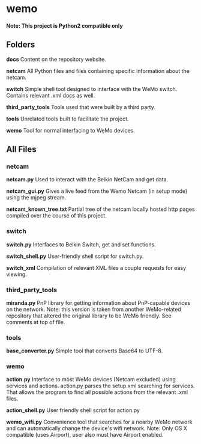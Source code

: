 # wemo
#### Note: This project is Python2 compatible only

## Folders

**docs**
Content on the repository website.

**netcam**
All Python files and files containing specific information about the netcam.

**switch**
Simple shell tool designed to interface with the WeMo switch. Contains relevant .xml docs as well.

**third_party_tools**
Tools used that were built by a third party.

**tools**
Unrelated tools built to facilitate the project.

**wemo**
Tool for normal interfacing to WeMo devices.

## All Files

### netcam

**netcam.py**
Used to interact with the Belkin NetCam and get data.

**netcam_gui.py**
Gives a live feed from the Wemo Netcam (in setup mode) using the mjpeg stream.

**netcam_known_tree.txt**
Partial tree of the netcam locally hosted http pages compiled over the course of this project.

### switch

**switch.py**
Interfaces to Belkin Switch, get and set functions.

**switch_shell.py**
User-friendly shell script for switch.py.

**switch_xml**
Compilation of relevant XML files a couple requests for easy viewing.

### third_party_tools

**miranda.py**
PnP library for getting information about PnP-capable devices on the network.
Note: this version is taken from another WeMo-related repository that altered the original library to be WeMo friendly. See comments at top of file.

### tools

**base_converter.py**
Simple tool that converts Base64 to UTF-8.

### wemo

**action.py**
Interface to most WeMo devices (Netcam excluded) using services and actions.
action.py parses the setup.xml searching for services.
That allows the program to find all possible actions from the relevant .xml files.

**action_shell.py**
User friendly shell script for action.py

**wemo_wifi.py**
Convenience tool that searches for a nearby WeMo network and can automatically change the device's wifi network.
Note: Only OS X compatible (uses Airport), user also must have Airport enabled.
